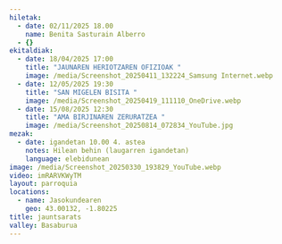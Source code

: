 ```yaml
---
hiletak:
  - date: 02/11/2025 18.00
    name: Benita Sasturain Alberro
  - {}
ekitaldiak:
  - date: 18/04/2025 17:00
    title: "JAUNAREN HERIOTZAREN OFIZIOAK "
    image: /media/Screenshot_20250411_132224_Samsung Internet.webp
  - date: 12/05/2025 19:30
    title: "SAN MIGELEN BISITA "
    image: /media/Screenshot_20250419_111110_OneDrive.webp
  - date: 15/08/2025 12:30
    title: "AMA BIRJINAREN ZERURATZEA "
    image: /media/Screenshot_20250814_072834_YouTube.jpg
mezak:
  - date: igandetan 10.00 4. astea
    notes: Hilean behin (laugarren igandetan)
    language: elebidunean
image: /media/Screenshot_20250330_193829_YouTube.webp
video: imRARVKWyTM
layout: parroquia
locations:
  - name: Jasokundearen
    geo: 43.00132, -1.80225
title: jauntsarats
valley: Basaburua
---
```

